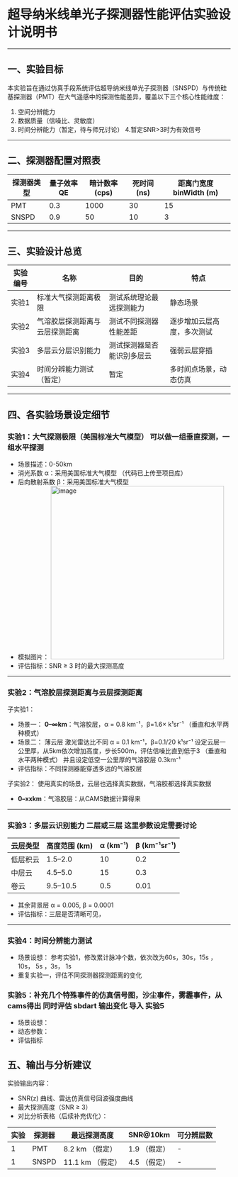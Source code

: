 # 超导纳米线单光子探测器性能评估实验设计说明书

---

## 一、实验目标

本实验旨在通过仿真手段系统评估超导纳米线单光子探测器（SNSPD）与传统硅基探测器（PMT）在大气遥感中的探测性能差异，覆盖以下三个核心性能维度：

1. 空间分辨能力  
2. 数据质量（信噪比、灵敏度）  
3. 时间分辨能力（暂定，待与师兄讨论）
4.暂定SNR>3时为有效信号
---

## 二、探测器配置对照表

| 探测器类型 | 量子效率 QE | 暗计数率 (cps) | 死时间 (ns) | 距离门宽度 binWidth (m) |
|------------|--------------|----------------|-------------|--------------------------|
| PMT        | 0.3          | 1000           | 30          | 15                       |
| SNSPD      | 0.9          | 50             | 10          | 3                        |

---

## 三、实验设计总览

| 实验编号 | 名称                           | 目的                           | 特点                           |
|----------|--------------------------------|--------------------------------|--------------------------------|
| 实验1    | 标准大气探测距离极限           | 测试系统理论最远探测能力       | 静态场景    |
| 实验2    | 气溶胶层探测距离与云层探测距离  | 测试不同探测器性能差距     | 逐步增加云层高度，多次测试     |
| 实验3    | 多层云分层识别能力             | 测试探测器是否能识别多层云     | 强弱云层穿插                |
| 实验4    | 时间分辨能力测试（暂定）       | 暂定                         | 多时间点场景，动态仿真         |

---

## 四、各实验场景设定细节

### 实验1：大气探测极限（美国标准大气模型）         可以做一组垂直探测，一组水平探测

- 场景描述：0-50km 
- 消光系数 α：采用美国标准大气模型  （代码已上传至项目库）
- 后向散射系数 β：采用美国标准大气模型
- 模拟图片：  <img width="391" alt="image" src="https://github.com/user-attachments/assets/465f9387-6447-46a0-acff-af832852fe04" />
- 评估指标：SNR ≥ 3 时的最大探测高度  

---

### 实验2：气溶胶层探测距离与云层探测距离
子实验1：
- 场景一： **0–∞km**：气溶胶层，α = 0.8 km⁻¹，β=1.6× k¹sr⁻¹         （垂直和水平两种模式）
- 场景二：  薄云层  激光雷达比不同   α = 0.1 km⁻¹，β=0.1/20 k¹sr⁻¹  设定云层一公里厚，从5km依次增加高度，步长500m，评估信噪比直到低于3   （垂直和水平两种模式）  并且设定低空一公里厚的气溶胶层 0.3km⁻¹
- 评估指标：不同探测器能穿透多远的气溶胶层
  
子实验2： 使用真实的场景，云层也选择真实数据，气溶胶都选择真实数据
- **0–xxkm**：气溶胶层：从CAMS数据计算得来
---

### 实验3：多层云识别能力 二层或三层 这里参数设定需要讨论   

| 云层类型 | 高度范围 (km) | α (km⁻¹) | β (km⁻¹sr⁻¹) |
|----------|----------------|----------|----------------|
| 低层积云 | 1.5–2.0        | 10       | 0.2           |
| 中层云   | 4.5–5.0        | 15       | 0.3           |
| 卷云     | 9.5–10.5       | 0.5      | 0.01          |

- 其余背景层 α = 0.005, β = 0.0001  
- 评估指标：三层是否清晰可见，
---

### 实验4：时间分辨能力测试

- 场景设想： 参考实验1，修改累计脉冲个数，依次改为60s，30s，15s ，10s， 5s ，3s， 1s
- 重复实验一，评估不同探测器探测距离的变化


### 实验5：补充几个特殊事件的仿真信号图，沙尘事件，雾霾事件，从cams得出   同时评估 sbdart 输出变化 导入 实验5
- 场景设想： 
- 动态参数：
- 评估指标


  
## 五、输出与分析建议
实验输出内容：

- SNR(z) 曲线、雷达仿真信号回波强度曲线
- 最大探测高度（SNR ≥ 3）
- 对比分析表格（后续补充优化）：

| 实验 | 探测器 | 最远探测高度 | SNR@10km | 可分辨层数 |
|------|--------|----------------|-----------|--------------|
| 1    | PMT    | 8.2 km    （假定）     | 1.9   （假定）    | -            | 
| 1    | SNSPD  | 11.1 km    （假定）    | 4.5    （假定）   | -            | 


